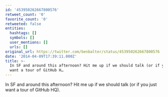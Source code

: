 ```yaml
---
id: '453950262667800576'
retweet_count: '0'
favorite_count: '0'
retweeted: false
entities:
  hashtags: []
  symbols: []
  user_mentions: []
  urls: []
original_url: https://twitter.com/benbalter/status/453950262667800576
date: '2014-04-09T17:39:11.000Z'
title: >-
  In SF and around this afternoon? Hit me up if we should talk (or if you just
  want a tour of GitHub H…
---
```


In SF and around this afternoon? Hit me up if we should talk (or if you just want a tour of GitHub HQ).